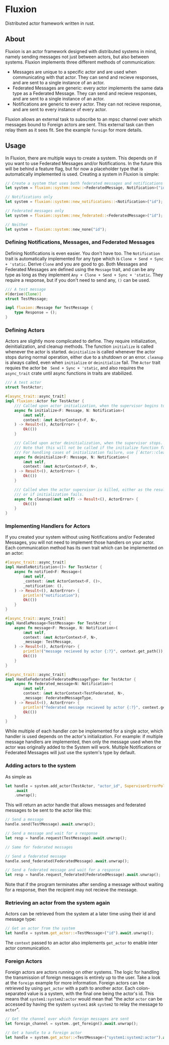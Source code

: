 # Fluxion

Distributed actor framework written in rust.

## About

Fluxion is an actor framework designed with distributed systems in mind, namely sending messages not just between actors, but also between systems.
Fluxion implements three different methods of communication:
- Messages are unique to a specific actor and are used when communicating with that actor. They can send and recieve responses, and are sent to a single instance of an actor.
- Federated Messages are generic: every actor implements the same data type as a Federated Message. They can send and recieve responses, and are sent to a single instance of an actor.
- Notifications are generic to every actor. They can not recieve response, and are sent to every instance of every actor.

Fluxion allows an external task to subscribe to an mpsc channel over which messages bound to Foreign actors are sent. This external task can then relay them as it sees fit. See the example `foreign` for more details.

## Usage

In Fluxion, there are multiple ways to create a system. This depends on if you want to use Federated Messages and/or Notifications. In the future this will be behind a feature flag, but for now a placeholder type that is automatically implemented is used. Creating a system in Fluxion is simple:
```rust
// Create a system that uses both federated messages and notifications
let system = fluxion::system::new::<FederatedMessage, Notification>("id");

// Notifications only
let system = fluxion::system::new_notifications::<Notification>("id");

// Federated messages only
let system = fluxion::system::new_federated::<FederatedMessage>("id");

// Neither
let system = fluxion::system::new_none("id");
```
### Defining Notifications, Messages, and Federated Messages
Defining Notifications is even easier. You don't have too. The `Notification` trait is automatically implemented for any type which is `Clone + Send + Sync + 'static`. Derive `Clone` and you are good to go. Both Messages and Federated Messages are defined using the `Message` trait, and can be any type as long as they implement `Any + Clone + Send + Sync + 'static`. They require a response, but if you don't need to send any, `()` can be used.
```rust
/// A test message
#[derive(Clone)]
struct TestMessage;

impl fluxion::Message for TestMessage {
    type Response = ();
}
```
### Defining Actors
Actors are slightly more complicated to define. They require initialization, deinitialization, and cleanup methods. The function `initialize` is called whenever the actor is started. `deinitialize` is called whenever the actor stops during normal operation, either due to a shutdown or an error. `cleanup` is always called, even when `initialize` or `deinitialize` fail. The `Actor` trait requies the actor be ` Send + Sync + 'static`, and also requires the `async_trait` crate until async functions in traits are stabilized.
```rust
/// A test actor
struct TestActor;

#[async_trait::async_trait]
impl fluxion::Actor for TestActor {
    /// Called upon actor initialization, when the supervisor begins to run.
    async fn initialize<F: Message, N: Notification>(
        &mut self,
        context: &mut ActorContext<F, N>,
    ) -> Result<(), ActorError> {
        Ok(())
    }

    /// Called upon actor deinitialization, when the supervisor stops.
    /// Note that this will not be called if the initialize function fails.
    /// For handling cases of initialization failure, use [`Actor::cleanup`]
    async fn deinitialize<F: Message, N: Notification>(
        &mut self,
        context: &mut ActorContext<F, N>,
    ) -> Result<(), ActorError> {
        Ok(())
    }

    /// Called when the actor supervisor is killed, either as the result of a graceful shutdown
    /// or if initialization fails.
    async fn cleanup(&mut self) -> Result<(), ActorError> {
        Ok(())
    }
}
```

### Implementing Handlers for Actors
If you created your system without using Notifications and/or Federated Messages, you will not need to implement those handlers on your actor. Each communication method has its own trait which can be implemented on an actor:
```rust
#[async_trait::async_trait]
impl HandleNotification<()> for TestActor {
    async fn notified<F: Message>(
        &mut self,
        _context: &mut ActorContext<F, ()>,
        _notification: (),
    ) -> Result<(), ActorError> {
        println!("notification");
        Ok(())
    }
}

#[async_trait::async_trait]
impl HandleMessage<TestMessage> for TestActor {
    async fn message<F: Message, N: Notification>(
        &mut self,
        context: &mut ActorContext<F, N>,
        _message: TestMessage,
    ) -> Result<(), ActorError> {
        println!("message recieved by actor {:?}", context.get_path());
        Ok(())
    }
}

#[async_trait::async_trait]
impl HandleFederated<FederatedMessageType> for TestActor {
    async fn federated_message<N: Notification>(
        &mut self,
        context: &mut ActorContext<TestFederated, N>,
        _message: FederatedMessageType,
    ) -> Result<(), ActorError> {
        println!("federated message recieved by actor {:?}", context.get_path());
        Ok(())
    }
}
```
While multiple of each handler *can* be implemented for a single actor, which handler is used depends on the actor's initialization. For example: if multiple message handlers are implemented, then only the message used when the actor was originally added to the System will work. Multiple Notifications or Federated Messages will just use the system's type by default.

### Adding actors to the system
As simple as
```rust
let handle = system.add_actor(TestActor, "actor_id", SupervisorErrorPolicy::default())
    .await
    .unwrap();
```
This will return an actor handle that allows messages and federated messages to be sent to the actor like this:
```rust
// Send a message
handle.send(TestMessage).await.unwrap();

// Send a message and wait for a response
let resp = handle.request(TestMessage).await.unwrap();

// Same for federated messages

// Send a federated message
handle.send_federated(FederatedMessage).await.unwrap();

// Send a federated message and wait for a response
let resp = handle.request_federated(FederatedMessage).await.unwrap();
```
Note that if the program terminates after sending a message without waiting for a response, then the recipient may not recieve the message.

### Retrieving an actor from the system again
Actors can be retrieved from the system at a later time using their id and message type:
```rust
// Get an actor from the system
let handle = system.get_actor::<TestMessage>("id").await.unwrap();
```
The `context` passed to an actor also implements `get_actor` to enable inter actor communication.

### Foreign Actors
Foreign actors are actors running on other systems. The logic for handling the transmission of foreign messages is entirely up to the user. Take a look at the `foreign` example for more information. Foreign actors can be retrieved by using `get_actor` with a path to another actor. Each colon-separated value is a system, with the final one being the actor's id. This means that `system1:system2:actor` would mean that "the actor `actor` can be accessed by having the system `system1` ask `system2` to relay the message to `actor`".
```rust
// Get the channel over which foreign messages are sent
let foreign_channel = system..get_foreign().await.unwrap();

// Get a handle to a foreign actor
let handle = system.get_actor::<TestMessage>("system1:system2:actor").await.unwrap();
```